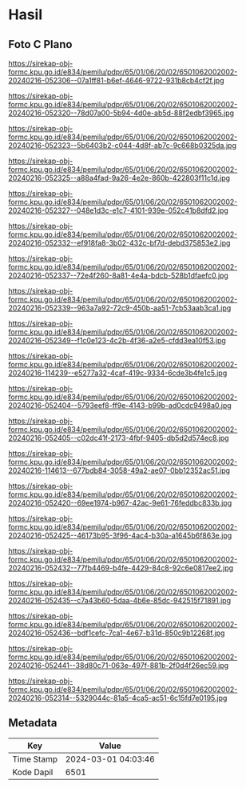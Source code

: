 # Hasil

## Foto C Plano

https://sirekap-obj-formc.kpu.go.id/e834/pemilu/pdpr/65/01/06/20/02/6501062002002-20240216-052306--07a1ff81-b6ef-4646-9722-931b8cb4cf2f.jpg

https://sirekap-obj-formc.kpu.go.id/e834/pemilu/pdpr/65/01/06/20/02/6501062002002-20240216-052320--78d07a00-5b94-4d0e-ab5d-88f2edbf3965.jpg

https://sirekap-obj-formc.kpu.go.id/e834/pemilu/pdpr/65/01/06/20/02/6501062002002-20240216-052323--5b6403b2-c044-4d8f-ab7c-9c668b0325da.jpg

https://sirekap-obj-formc.kpu.go.id/e834/pemilu/pdpr/65/01/06/20/02/6501062002002-20240216-052325--a88a4fad-9a26-4e2e-860b-422803f11c1d.jpg

https://sirekap-obj-formc.kpu.go.id/e834/pemilu/pdpr/65/01/06/20/02/6501062002002-20240216-052327--048e1d3c-e1c7-4101-939e-052c41b8dfd2.jpg

https://sirekap-obj-formc.kpu.go.id/e834/pemilu/pdpr/65/01/06/20/02/6501062002002-20240216-052332--ef918fa8-3b02-432c-bf7d-debd375853e2.jpg

https://sirekap-obj-formc.kpu.go.id/e834/pemilu/pdpr/65/01/06/20/02/6501062002002-20240216-052337--72e4f260-8a81-4e4a-bdcb-528b1dfaefc0.jpg

https://sirekap-obj-formc.kpu.go.id/e834/pemilu/pdpr/65/01/06/20/02/6501062002002-20240216-052339--963a7a92-72c9-450b-aa51-7cb53aab3ca1.jpg

https://sirekap-obj-formc.kpu.go.id/e834/pemilu/pdpr/65/01/06/20/02/6501062002002-20240216-052349--f1c0e123-4c2b-4f36-a2e5-cfdd3ea10f53.jpg

https://sirekap-obj-formc.kpu.go.id/e834/pemilu/pdpr/65/01/06/20/02/6501062002002-20240216-114239--e5277a32-4caf-419c-9334-6cde3b4fe1c5.jpg

https://sirekap-obj-formc.kpu.go.id/e834/pemilu/pdpr/65/01/06/20/02/6501062002002-20240216-052404--5793eef8-ff9e-4143-b99b-ad0cdc9498a0.jpg

https://sirekap-obj-formc.kpu.go.id/e834/pemilu/pdpr/65/01/06/20/02/6501062002002-20240216-052405--c02dc41f-2173-4fbf-9405-db5d2d574ec8.jpg

https://sirekap-obj-formc.kpu.go.id/e834/pemilu/pdpr/65/01/06/20/02/6501062002002-20240216-114613--677bdb84-3058-49a2-ae07-0bb12352ac51.jpg

https://sirekap-obj-formc.kpu.go.id/e834/pemilu/pdpr/65/01/06/20/02/6501062002002-20240216-052420--69ee1974-b967-42ac-9e61-76feddbc833b.jpg

https://sirekap-obj-formc.kpu.go.id/e834/pemilu/pdpr/65/01/06/20/02/6501062002002-20240216-052425--46173b95-3f96-4ac4-b30a-a1645b6f863e.jpg

https://sirekap-obj-formc.kpu.go.id/e834/pemilu/pdpr/65/01/06/20/02/6501062002002-20240216-052432--77fb4469-b4fe-4429-84c8-92c6e0817ee2.jpg

https://sirekap-obj-formc.kpu.go.id/e834/pemilu/pdpr/65/01/06/20/02/6501062002002-20240216-052435--c7a43b60-5daa-4b6e-85dc-942515f71891.jpg

https://sirekap-obj-formc.kpu.go.id/e834/pemilu/pdpr/65/01/06/20/02/6501062002002-20240216-052436--bdf1cefc-7ca1-4e67-b31d-850c9b12268f.jpg

https://sirekap-obj-formc.kpu.go.id/e834/pemilu/pdpr/65/01/06/20/02/6501062002002-20240216-052441--38d80c71-063e-497f-881b-2f0d4f26ec59.jpg

https://sirekap-obj-formc.kpu.go.id/e834/pemilu/pdpr/65/01/06/20/02/6501062002002-20240216-052314--5329044c-81a5-4ca5-ac51-6c15fd7e0195.jpg


## Metadata

| Key        | Value               |
| ---------- | ------------------- |
| Time Stamp | 2024-03-01 04:03:46 |
| Kode Dapil | 6501                |



